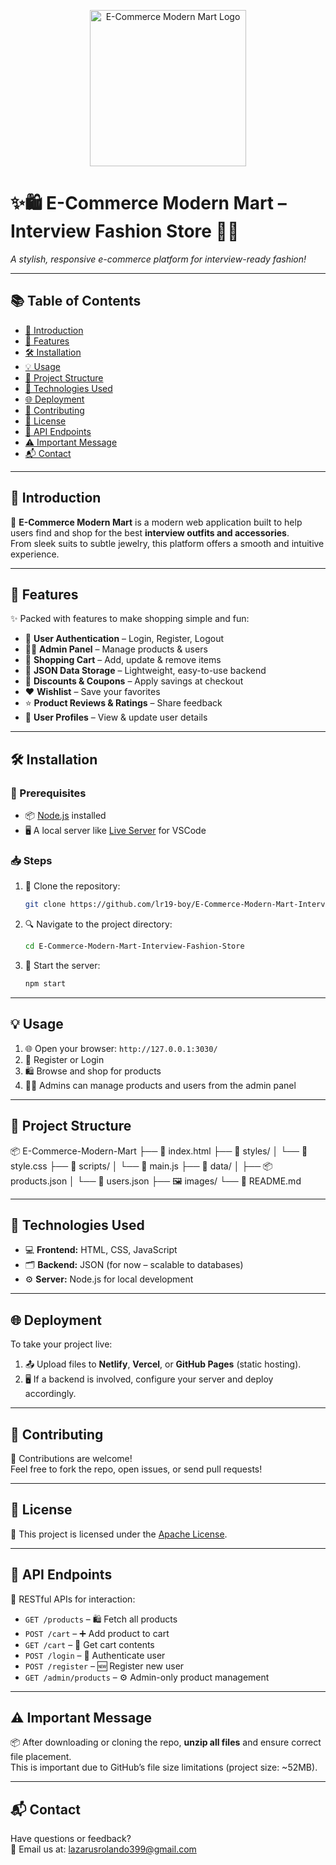 <p align="center">
  <img src="https://i.shgcdn.com/47202cbf-2285-4786-8188-c2ce52c50c4b/-/format/auto/-/preview/3000x3000/-/quality/lighter/" alt="E-Commerce Modern Mart Logo" height="250px" width="250px">
</p>

# ✨🛍️ **E-Commerce Modern Mart – Interview Fashion Store** 👔💼  
*A stylish, responsive e-commerce platform for interview-ready fashion!*

---

## 📚 **Table of Contents**
- [📌 Introduction](#-introduction)
- [🚀 Features](#-features)
- [🛠️ Installation](#-installation)
- [💡 Usage](#-usage)
- [📁 Project Structure](#-project-structure)
- [🧰 Technologies Used](#-technologies-used)
- [🌐 Deployment](#-deployment)
- [🤝 Contributing](#-contributing)
- [📜 License](#-license)
- [🔗 API Endpoints](#-api-endpoints)
- [⚠️ Important Message](#-important-message)
- [📬 Contact](#-contact)

---

## 📌 Introduction
🎯 **E-Commerce Modern Mart** is a modern web application built to help users find and shop for the best **interview outfits and accessories**.  
From sleek suits to subtle jewelry, this platform offers a smooth and intuitive experience.

---

## 🚀 Features
✨ Packed with features to make shopping simple and fun:

- 🔐 **User Authentication** – Login, Register, Logout  
- 🧑‍💼 **Admin Panel** – Manage products & users  
- 🛒 **Shopping Cart** – Add, update & remove items  
- 💾 **JSON Data Storage** – Lightweight, easy-to-use backend  
- 💸 **Discounts & Coupons** – Apply savings at checkout  
- ❤️ **Wishlist** – Save your favorites  
- ⭐ **Product Reviews & Ratings** – Share feedback  
- 👤 **User Profiles** – View & update user details  

---

## 🛠️ Installation

### 🔧 Prerequisites
- 📦 [Node.js](https://nodejs.org/) installed
- 🖥️ A local server like [Live Server](https://marketplace.visualstudio.com/items?itemName=ritwickdey.LiveServer) for VSCode

### 📥 Steps
1. 📁 Clone the repository:
   ```bash
   git clone https://github.com/lr19-boy/E-Commerce-Modern-Mart-Interview-Fashion-Store.git
   ```
2. 🔍 Navigate to the project directory:
   ```bash
   cd E-Commerce-Modern-Mart-Interview-Fashion-Store
   ```
3. 🚀 Start the server:
   ```bash
   npm start
   ```

---

## 💡 Usage
1. 🌐 Open your browser: `http://127.0.0.1:3030/`
2. 👤 Register or Login
3. 🛍️ Browse and shop for products
4. 🧑‍💻 Admins can manage products and users from the admin panel

---

## 📁 Project Structure
📦 E-Commerce-Modern-Mart
├── 📄 index.html
├── 📁 styles/
│   └── 🎨 style.css
├── 📁 scripts/
│   └── 📜 main.js
├── 📁 data/
│   ├── 📦 products.json
│   └── 👥 users.json
├── 🖼️ images/
└── 📄 README.md

---

## 🧰 Technologies Used
- 💻 **Frontend:** HTML, CSS, JavaScript  
- 🗂️ **Backend:** JSON (for now – scalable to databases)  
- ⚙️ **Server:** Node.js for local development

---

## 🌐 Deployment
To take your project live:

1. 📤 Upload files to **Netlify**, **Vercel**, or **GitHub Pages** (static hosting).
2. 🖥️ If a backend is involved, configure your server and deploy accordingly.

---

## 🤝 Contributing
👋 Contributions are welcome!  
Feel free to fork the repo, open issues, or send pull requests!

---

## 📜 License
📝 This project is licensed under the [Apache License](LICENSE).

---

## 🔗 API Endpoints
💬 RESTful APIs for interaction:

- `GET /products` – 🛍️ Fetch all products  
- `POST /cart` – ➕ Add product to cart  
- `GET /cart` – 🛒 Get cart contents  
- `POST /login` – 🔐 Authenticate user  
- `POST /register` – 🆕 Register new user  
- `GET /admin/products` – ⚙️ Admin-only product management

---

## ⚠️ Important Message
📦 After downloading or cloning the repo, **unzip all files** and ensure correct file placement.  
This is important due to GitHub’s file size limitations (project size: ~52MB).

---

## 📬 Contact
Have questions or feedback?  
📧 Email us at: [lazarusrolando399@gmail.com](mailto:lazarusrolando399@gmail.com)
